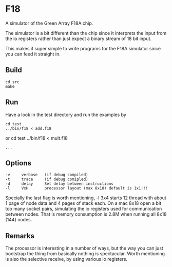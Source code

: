 # F18

A simulator of the Green Array F18A chip.

The simulator is a bit different than the chip since it
interprets the input from the io registers rather than 
just expect a binary stream of 18 bit input.

This makes it super simple to write programs for the 
F18A simulator since you can feed it straight in.

## Build

    cd src
    make

## Run 

Have a look in the test directory and run the examples by

    cd test
    ../bin/f18 < add.f18
    
or
    cd test
    ../bin/f18 < mult.f18

    ...

## Options 

    -v     verbose   (if debug compiled)
    -t     trace     (if debug comipled)
    -d     delay     Set delay between instructions
    -l     VxH       processor layout (max 8x18) default is 1x1!!!

Specially the last flag is worth mentioning, -l 3x4 starts 12 thread
with about 1 page of node data and 4 pages of stack each. 
On a mac 8x18 open a bit too many socket pairs, simulating the io 
registers used for communication between nodes.
That is memory consumption is 2.8M when running all 8x18 (144) nodes.

## Remarks

The processor is interesting in a number of ways, but the way
you can just bootstrap the thing from basically nothing is 
spectacular.
Worth mentioning is also the selective receive, by using various
io registers.


